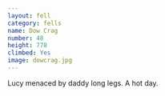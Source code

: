 ```yaml
---
layout: fell
category: fells
name: Dow Crag
number: 48
height: 778
climbed: Yes
image: dowcrag.jpg
---
```

Lucy menaced by daddy long legs.  A hot day.
